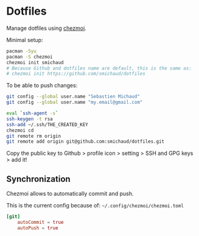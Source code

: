# Dotfiles

Manage dotfiles using [chezmoi](https://www.chezmoi.io/).

Minimal setup:

``` bash
pacman -Syu
pacman -S chezmoi
chezmoi init smichaud
# Because Github and dotfiles name are default, this is the same as:
# chezmoi init https://github.com/smichaud/dotfiles
```

To be able to push changes:

``` bash
git config --global user.name "Sebastien Michaud"
git config --global user.name "my.email@gmail.com"

eval `ssh-agent -s`
ssh-keygen -t rsa
ssh-add ~/.ssh/THE_CREATED_KEY
chezmoi cd
git remote rm origin
git remote add origin git@github.com:smichaud/dotfiles.git
```

Copy the public key to Github \> profile icon \> setting \> SSH and GPG
keys \> add it!

## Synchronization

Chezmoi allows to automatically commit and push.

This is the current config because of: `~/.config/chezmoi/chezmoi.toml`

``` toml
[git]
    autoCommit = true
    autoPush = true
```

